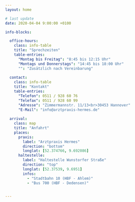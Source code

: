 ```yaml
---
layout: home 

# last update
date: 2020-04-04 9:00:00 +0100

info-blocks:

  office-hours:
    class: info-table
    title: "Sprechzeiten"
    table-entries:
      "Montag bis Freitag": "8:45 bis 12:15 Uhr"
      "Montags und Donnerstags": "14:45 bis 18:00 Uhr"
      "": "Zusätzlich nach Vereinbarung"
  
  contact:
    class: info-table
    title: "Kontakt"
    table-entries:
      "Telefon": 0511 / 928 60 76
      "Telefax": 0511 / 928 60 99
      "Adresse": "Zimmermannstr. 11/13<br>30453 Hannover"
      "E-Mail": "info@arztpraxis-hermes.de"
  
  arrival:
    class: map
    title: "Anfahrt"
    places:
      praxis:
        label: "Arztpraxis Hermes"
        direction: "bottom"
        longlat: [52.374766, 9.692086]
      haltestelle:
        label: "Haltestelle Wunstorfer Straße"
        direction: "top"
        longlat: [52.37539, 9.6951]
        infos:
          - "Stadtbahn 10 (HBF - Ahlem)"
          - "Bus 700 (HBF - Dedensen)"

      
---
```


